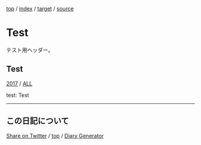 [top](../../index.html) / [index](index.html) / [target](https://igapyon.github.io/diary/directive/localyearlist/test_localyearlist.html) / [source](https://github.com/igapyon/diary/blob/gh-pages/directive/localyearlist/test_localyearlist.src.md) 

Test
=====================================================================================================
テスト用ヘッダー。

## Test

[2017](../../2017/index.html)
/ [ALL](../../idxall.html)


test: Test

----------------------------------------------------------------------------------------------------

## この日記について

[Share on Twitter](https://twitter.com/intent/tweet?hashtags=igapyon%2Cdiary%2C%E3%81%84%E3%81%8C%E3%81%B4%E3%82%87%E3%82%93&text=Test&url=https%3A%2F%2Figapyon.github.io%2Fdiary%2Fdirective%2Flocalyearlist%2Ftest_localyearlist.html) / [top](../../index.html) / [Diary Generator](https://github.com/igapyon/igapyonv3)
